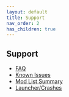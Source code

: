 ```yaml
---
layout: default
title: Support
nav_order: 2
has_children: true
---
```


## Support
* [FAQ](pages/FAQ.md)
* [Known Issues](https://github.com/Wildlander-mod/Support/wiki/Known-Issues)
* [Mod List Summary](https://github.com/Wildlander-mod/Support/wiki/The-Mods)
* [Launcher/Crashes](https://github.com/Wildlander-mod/Support/wiki/Crash-Help)
